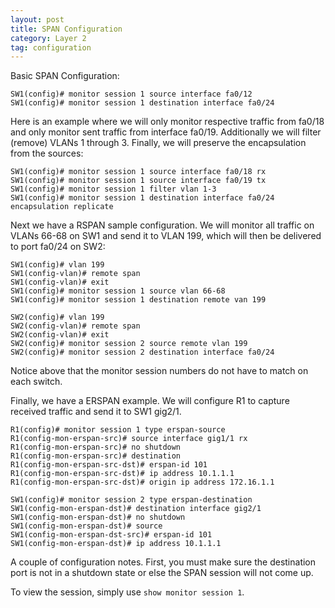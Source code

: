 ```yaml
---
layout: post
title: SPAN Configuration
category: Layer 2
tag: configuration
---
```

Basic SPAN Configuration:

```
SW1(config)# monitor session 1 source interface fa0/12
SW1(config)# monitor session 1 destination interface fa0/24
```

Here is an example where we will only monitor respective traffic from fa0/18 and only monitor sent traffic from interface fa0/19. Additionally we will filter (remove) VLANs 1 through 3. Finally, we will preserve the encapsulation from the sources:

```
SW1(config)# monitor session 1 source interface fa0/18 rx
SW1(config)# monitor session 1 source interface fa0/19 tx
SW1(config)# monitor session 1 filter vlan 1-3
SW1(config)# monitor session 1 destination interface fa0/24 encapsulation replicate
```

Next we have a RSPAN sample configuration. We will monitor all traffic on VLANs 66-68 on SW1 and send it to VLAN 199, which will then be delivered to port fa0/24 on SW2:

```
SW1(config)# vlan 199
SW1(config-vlan)# remote span
SW1(config-vlan)# exit
SW1(config)# monitor session 1 source vlan 66-68
SW1(config)# monitor session 1 destination remote van 199
```
```
SW2(config)# vlan 199
SW2(config-vlan)# remote span
SW2(config-vlan)# exit
SW2(config)# monitor session 2 source remote vlan 199
SW2(config)# monitor session 2 destination interface fa0/24
```

Notice above that the monitor session numbers do not have to match on each switch.

Finally, we have a ERSPAN example. We will configure R1 to capture received traffic and send it to SW1 gig2/1.

```
R1(config)# monitor session 1 type erspan-source
R1(config-mon-erspan-src)# source interface gig1/1 rx
R1(config-mon-erspan-src)# no shutdown
R1(config-mon-erspan-src)# destination
R1(config-mon-erspan-src-dst)# erspan-id 101
R1(config-mon-erspan-src-dst)# ip address 10.1.1.1
R1(config-mon-erspan-src-dst)# origin ip address 172.16.1.1
```
```
SW1(config)# monitor session 2 type erspan-destination
SW1(config-mon-erspan-dst)# destination interface gig2/1
SW1(config-mon-erspan-dst)# no shutdown
SW1(config-mon-erspan-dst)# source
SW1(config-mon-erspan-dst-src)# erspan-id 101
SW1(config-mon-erspan-dst)# ip address 10.1.1.1
```

A couple of configuration notes. First, you must make sure the destination port is not in a shutdown state or else the SPAN session will not come up.

To view the session, simply use `show monitor session 1`.